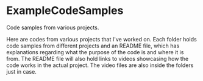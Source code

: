 # ExampleCodeSamples
Code samples from various projects.

Here are codes from various projects that I've worked on.
Each folder holds code samples from different projects and an README file, which has explanations regarding what the purpose of the code is and where it is from.
The README file will also hold links to videos showcasing how the code works in the actual project. The video files are also inside the folders just in case.
